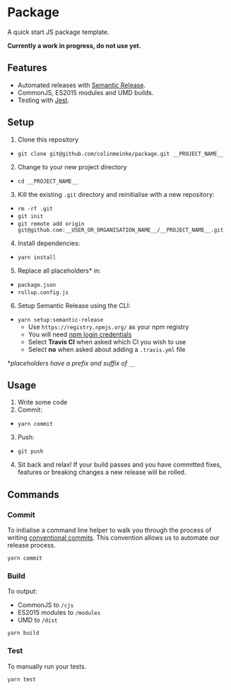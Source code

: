 # Package

A quick start JS package template.

**Currently a work in progress, do not use yet.**

## Features

- Automated releases with
  [Semantic Release](https://github.com/semantic-release/semantic-release).
- CommonJS, ES2015 modules and UMD builds.
- Testing with [Jest](https://github.com/facebook/jest).

## Setup

1. Clone this repository
  - `git clone git@github.com/colinmeinke/package.git __PROJECT_NAME__`
2. Change to your new project directory
  - `cd __PROJECT_NAME__`
3. Kill the existing `.git` directory and reinitialise with a new repository:
  - `rm -rf .git`
  - `git init`
  - `git remote add origin git@github.com:__USER_OR_ORGANISATION_NAME__/__PROJECT_NAME__.git`
4. Install dependencies:
  - `yarn install`
5. Replace all placeholders* in:
  - `package.json`
  - `rollup.config.js`
6. Setup Semantic Release using the CLI:
  - `yarn setup:semantic-release`
    - Use `https://registry.npmjs.org/` as your npm registry
    - You will need [npm login credentials](https://www.npmjs.com/signup)
    - Select **Travis CI** when asked which CI you wish to use
    - Select **no** when asked about adding a `.travis.yml` file

**placeholders have a prefix and suffix of `__`*

## Usage

1. Write some code
2. Commit:
  - `yarn commit`
3. Push:
  - `git push`
4. Sit back and relax! If your build passes and you have committed fixes, features or breaking changes a new release will be rolled.

## Commands

### Commit

To initialise a command line helper to walk you through the process of writing
[conventional commits](https://conventionalcommits.org). This convention allows
us to automate our release process.

```
yarn commit
```

### Build

To output:

- CommonJS to `/cjs`
- ES2015 modules to `/modules`
- UMD to `/dist`

```
yarn build
```

### Test

To manually run your tests.
```
yarn test
```
